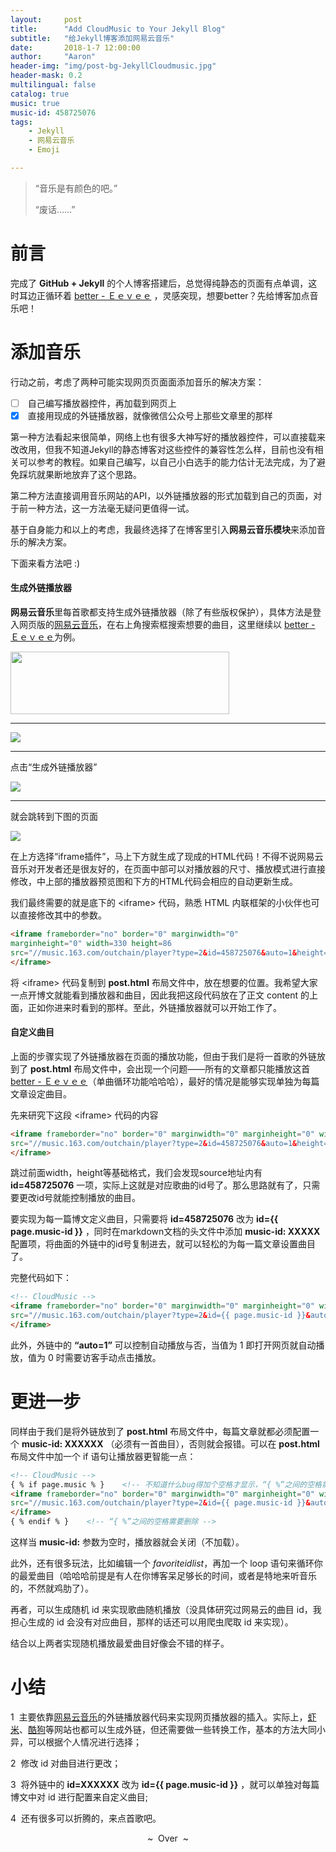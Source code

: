 ```yaml
---
layout:     post
title:      "Add CloudMusic to Your Jekyll Blog"
subtitle:   "给Jekyll博客添加网易云音乐"
date:       2018-1-7 12:00:00
author:     "Aaron"
header-img: "img/post-bg-JekyllCloudmusic.jpg"
header-mask: 0.2
multilingual: false
catalog: true
music: true
music-id: 458725076
tags:
    - Jekyll
    - 网易云音乐
    - Emoji

---
```



> “音乐是有颜色的吧。”
>
> “废话……”


# 前言
完成了 **GitHub + Jekyll** 的个人博客搭建后，总觉得纯静态的页面有点单调，这时耳边正循环着 [better - Ｅｅｖｅｅ](http://music.163.com/#/song?id=458725076) ，灵感突现，想要better？先给博客加点音乐吧！

# 添加音乐
行动之前，考虑了两种可能实现网页页面面添加音乐的解决方案：
- [ ] &nbsp;自己编写播放器控件，再加载到网页上
- [x] &nbsp;直接用现成的外链播放器，就像微信公众号上那些文章里的那样

第一种方法看起来很简单，网络上也有很多大神写好的播放器控件，可以直接载来改改用，但我不知道Jekyll的静态博客对这些控件的兼容性怎么样，目前也没有相关可以参考的教程。如果自己编写，以自己小白选手的能力估计无法完成，为了避免踩坑就果断地放弃了这个思路。

第二种方法直接调用音乐网站的API，以外链播放器的形式加载到自己的页面，对于前一种方法，这一方法毫无疑问更值得一试。

基于自身能力和以上的考虑，我最终选择了在博客里引入**网易云音乐模块**来添加音乐的解决方案。

下面来看方法吧 :)

#### 生成外链播放器
**网易云音乐**里每首歌都支持生成外链播放器（除了有些版权保护），具体方法是登入网页版的[网易云音乐](http://music.163.com/)，在右上角搜索框搜索想要的曲目，这里继续以 [better - Ｅｅｖｅｅ](http://music.163.com/#/song?id=458725076)为例。

<img src="/img/in-post/2018-1-7-MusicEmoji/search.png" width="350" height="100" />

---

![](/img/in-post/2018-1-7-MusicEmoji/find.png)

---

点击“生成外链播放器”

![](/img/in-post/2018-1-7-MusicEmoji/generate.png)

---

就会跳转到下图的页面

![](/img/in-post/2018-1-7-MusicEmoji/detail.png)

在上方选择“iframe插件”，马上下方就生成了现成的HTML代码！不得不说网易云音乐对开发者还是很友好的，在页面中部可以对播放器的尺寸、播放模式进行直接修改，中上部的播放器预览图和下方的HTML代码会相应的自动更新生成。

我们最终需要的就是底下的 &lt;iframe&gt; 代码，熟悉 HTML 内联框架的小伙伴也可以直接修改其中的参数。

```html
<iframe frameborder="no" border="0" marginwidth="0"
marginheight="0" width=330 height=86
src="//music.163.com/outchain/player?type=2&id=458725076&auto=1&height=66">
</iframe>
```

将 &lt;iframe&gt; 代码复制到 **post.html** 布局文件中，放在想要的位置。我希望大家一点开博文就能看到播放器和曲目，因此我把这段代码放在了正文 content 的上面，正如你进来时看到的那样。至此，外链播放器就可以开始工作了。

#### 自定义曲目
上面的步骤实现了外链播放器在页面的播放功能，但由于我们是将一首歌的外链放到了 **post.html** 布局文件中，会出现一个问题——所有的文章都只能播放这首 [better - Ｅｅｖｅｅ](http://music.163.com/#/song?id=458725076)（单曲循环功能哈哈哈），最好的情况是能够实现单独为每篇文章设定曲目。

先来研究下这段 &lt;iframe&gt; 代码的内容

```html
<iframe frameborder="no" border="0" marginwidth="0" marginheight="0" width=330 height=86
src="//music.163.com/outchain/player?type=2&id=458725076&auto=1&height=66">
</iframe>
```
跳过前面width，height等基础格式，我们会发现source地址内有 **id=458725076** 一项，实际上这就是对应歌曲的id号了。那么思路就有了，只需要更改id号就能控制播放的曲目。

要实现为每一篇博文定义曲目，只需要将 **id=458725076** 改为 **id={{ page.music-id }}** ，同时在markdown文档的头文件中添加 **music-id: XXXXX** 配置项，将曲面的外链中的id号复制进去，就可以轻松的为每一篇文章设置曲目了。

完整代码如下：
```html
<!-- CloudMusic -->
<iframe frameborder="no" border="0" marginwidth="0" marginheight="0" width=330 height=86
src="//music.163.com/outchain/player?type=2&id={{ page.music-id }}&auto=1&height=66">
</iframe>
```

此外，外链中的 **“auto=1”** 可以控制自动播放与否，当值为 1 即打开网页就自动播放，值为 0 时需要访客手动点击播放。

# 更进一步

同样由于我们是将外链放到了 **post.html** 布局文件中，每篇文章就都必须配置一个 **music-id: XXXXXX** （必须有一首曲目），否则就会报错。可以在 **post.html** 布局文件中加一个 if 语句让播放器更智能一点：


```html
<!-- CloudMusic -->
{ % if page.music % }    <!-- 不知道什么bug得加个空格才显示，“{ %”之间的空格需要删除 -->
<iframe frameborder="no" border="0" marginwidth="0" marginheight="0" width=330 height=86
src="//music.163.com/outchain/player?type=2&id={{ page.music-id }}&auto=1&height=66">
</iframe>
{ % endif % }    <!-- “{ %”之间的空格需要删除 -->
```

这样当 **music-id:** 参数为空时，播放器就会关闭（不加载）。

此外，还有很多玩法，比如编辑一个 _favoriteidlist_，再加一个 loop 语句来循环你的最爱曲目（哈哈哈前提是有人在你博客呆足够长的时间，或者是特地来听音乐的，不然就鸡肋了）。

再者，可以生成随机 id 来实现歌曲随机播放（没具体研究过网易云的曲目 id，我担心生成的 id 会没有对应曲目，那样的话还可以用爬虫爬取 id 来实现）。

结合以上两者实现随机播放最爱曲目好像会不错的样子。

# 小结

1 &nbsp;主要依靠[网易云音乐](http://music.163.com/)的外链播放器代码来实现网页播放器的插入。实际上，[虾米](http://www.xiami.com/)、[酷狗](http://www.kugou.com/)等网站也都可以生成外链，但还需要做一些转换工作，基本的方法大同小异，可以根据个人情况进行选择；

2 &nbsp;修改 id 对曲目进行更改；

3 &nbsp;将外链中的 **id=XXXXXX** 改为 **id={{ page.music-id }}** ，就可以单独对每篇博文中对 id 进行配置来自定义曲目;

4 &nbsp;还有很多可以折腾的，来点首歌吧。



<center>~&nbsp; Over &nbsp;~</center>
